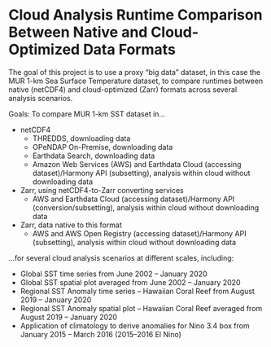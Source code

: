 # Cloud Analysis Runtime Comparison Between Native and Cloud-Optimized Data Formats

The goal of this project is to use a proxy “big data” dataset, in this case the MUR 1-km Sea Surface Temperature dataset, to compare runtimes between native (netCDF4) and cloud-optimized (Zarr) formats across several analysis scenarios.

Goals:
To compare MUR 1-km SST dataset in... 
- netCDF4
  - THREDDS, downloading data
  - OPeNDAP On-Premise, downloading data
  - Earthdata Search, downloading data
  - Amazon Web Services (AWS) and Earthdata Cloud (accessing dataset)/Harmony API (subsetting), analysis within cloud without downloading data
- Zarr, using netCDF4-to-Zarr converting services 
  - AWS and Earthdata Cloud (accessing dataset)/Harmony API (conversion/subsetting), analysis within cloud without downloading data
- Zarr, data native to this format
  -  AWS and AWS Open Registry (accessing dataset)/Harmony API (subsetting), analysis within cloud without downloading data

...for several cloud analysis scenarios at different scales, including:
- Global SST time series from June 2002 – January 2020
- Global SST spatial plot averaged from June 2002 – January 2020
- Regional SST Anomaly time series – Hawaiian Coral Reef from August 2019 –
January 2020
- Regional SST Anomaly spatial plot – Hawaiian Coral Reef averaged from August
2019 – January 2020
- Application of climatology to derive anomalies for Nino 3.4 box from January 2015 –
March 2016 (2015–2016 El Nino)
